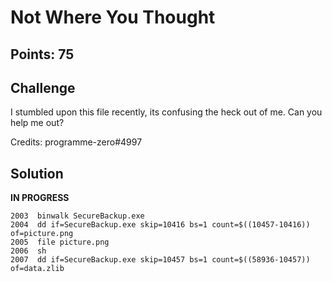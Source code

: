 # Not Where You Thought

## Points: 75

## Challenge
I stumbled upon this file recently, its confusing the heck out of me. Can you help me out?

Credits: programme-zero#4997

## Solution
**IN PROGRESS**
```
2003  binwalk SecureBackup.exe 
2004  dd if=SecureBackup.exe skip=10416 bs=1 count=$((10457-10416)) of=picture.png
2005  file picture.png 
2006  sh
2007  dd if=SecureBackup.exe skip=10457 bs=1 count=$((58936-10457)) of=data.zlib
```